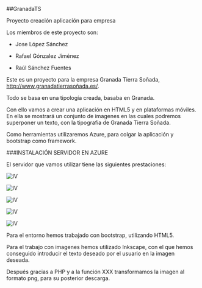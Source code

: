 ##GranadaTS


Proyecto creación aplicación para empresa

Los miembros de este proyecto son:


* Jose López Sánchez

* Rafael Gónzalez Jiménez

* Raúl Sánchez Fuentes


Este es un proyecto para la empresa Granada Tierra Soñada, http://www.granadatierrasoñada.es/.

Todo se basa en una tipología creada, basaba en Granada.

Con ello vamos a crear una aplicación en HTML5 y en plataformas móviles. En ella se mostrará un conjunto de imagenes en las cuales podremos superponer un texto, con la tipografia de Granada Tierra Soñada.

Como herramientas utilizaremos Azure, para colgar la aplicación y bootstrap como framework.


###INSTALACIÓN SERVIDOR EN AZURE

El servidor que vamos utilizar tiene las siguientes prestaciones:

![IV](https://raw2.github.com/IV-GII/GranadaTS/master/Capturas%20Azure/Captura%20de%20pantalla%202014-01-24%20a%20la%28s%29%2018.06.22.png)

![IV](https://raw2.github.com/IV-GII/GranadaTS/master/Capturas%20Azure/Captura%20de%20pantalla%202014-01-24%20a%20la%28s%29%2018.06.30.png)

![IV](https://raw2.github.com/IV-GII/GranadaTS/master/Capturas%20Azure/Captura%20de%20pantalla%202014-01-24%20a%20la%28s%29%2018.07.02.png)

![IV](https://raw2.github.com/IV-GII/GranadaTS/master/Capturas%20Azure/Captura%20de%20pantalla%202014-01-24%20a%20la%28s%29%2018.07.14.png)

![IV](https://raw2.github.com/IV-GII/GranadaTS/master/Capturas%20Azure/Captura%20de%20pantalla%202014-01-24%20a%20la%28s%29%2018.07.35.png)


Para el entorno hemos trabajado con bootstrap, utilizando HTML5.

Para el trabajo con imagenes hemos utilizado Inkscape, con el que hemos conseguido introducir el texto deseado por el usuario en la imagen deseada.

Después gracias a PHP y a la función XXX transformamos la imagen al formato png, para su posterior descarga.
